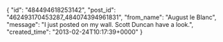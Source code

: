  {
   "id": "484494618253142",
   "post_id": "462493170453287_484074394961831",
   "from_name": "August le Blanc",
   "message": "I just posted on my wall.  Scott Duncan  have a look.",
   "created_time": "2013-02-24T10:17:39+0000"
 }
